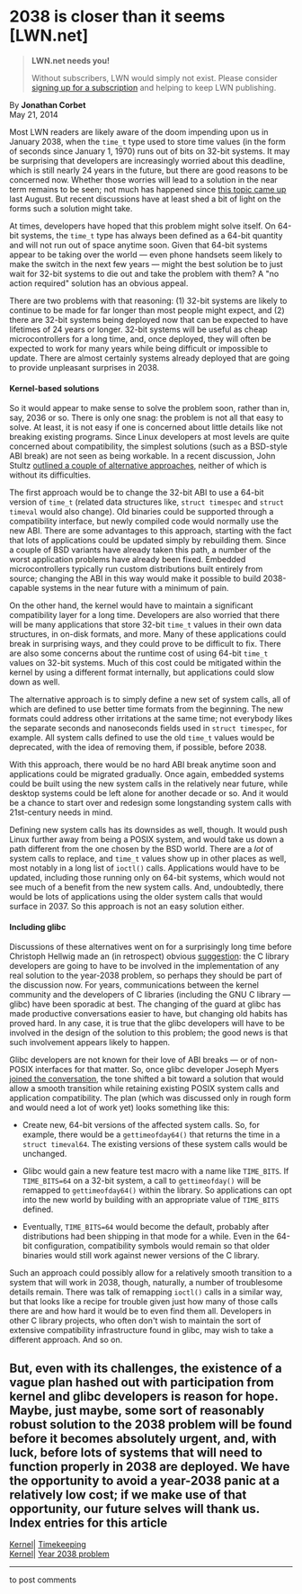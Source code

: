 # 2038 is closer than it seems [LWN.net]

> **LWN.net needs you!**
> 
> Without subscribers, LWN would simply not exist. Please consider [signing up for a subscription](/Promo/nst-nag2/subscribe) and helping to keep LWN publishing. 

By **Jonathan Corbet**  
May 21, 2014 

Most LWN readers are likely aware of the doom impending upon us in January 2038, when the `time_t` type used to store time values (in the form of seconds since January 1, 1970) runs out of bits on 32-bit systems. It may be surprising that developers are increasingly worried about this deadline, which is still nearly 24 years in the future, but there are good reasons to be concerned now. Whether those worries will lead to a solution in the near term remains to be seen; not much has happened since [this topic came up](/Articles/563285/) last August. But recent discussions have at least shed a bit of light on the forms such a solution might take. 

At times, developers have hoped that this problem might solve itself. On 64-bit systems, the `time_t` type has always been defined as a 64-bit quantity and will not run out of space anytime soon. Given that 64-bit systems appear to be taking over the world — even phone handsets seem likely to make the switch in the next few years — might the best solution be to just wait for 32-bit systems to die out and take the problem with them? A "no action required" solution has an obvious appeal. 

There are two problems with that reasoning: (1) 32-bit systems are likely to continue to be made for far longer than most people might expect, and (2) there are 32-bit systems being deployed now that can be expected to have lifetimes of 24 years or longer. 32-bit systems will be useful as cheap microcontrollers for a long time, and, once deployed, they will often be expected to work for many years while being difficult or impossible to update. There are almost certainly systems already deployed that are going to provide unpleasant surprises in 2038. 

#### Kernel-based solutions

So it would appear to make sense to solve the problem soon, rather than in, say, 2036 or so. There is only one snag: the problem is not all that easy to solve. At least, it is not easy if one is concerned about little details like not breaking existing programs. Since Linux developers at most levels are quite concerned about compatibility, the simplest solutions (such as a BSD-style ABI break) are not seen as being workable. In a recent discussion, John Stultz [outlined a couple of alternative approaches](/Articles/599582/), neither of which is without its difficulties. 

The first approach would be to change the 32-bit ABI to use a 64-bit version of `time_t` (related data structures like, `struct timespec` and `struct timeval` would also change). Old binaries could be supported through a compatibility interface, but newly compiled code would normally use the new ABI. There are some advantages to this approach, starting with the fact that lots of applications could be updated simply by rebuilding them. Since a couple of BSD variants have already taken this path, a number of the worst application problems have already been fixed. Embedded microcontrollers typically run custom distributions built entirely from source; changing the ABI in this way would make it possible to build 2038-capable systems in the near future with a minimum of pain. 

On the other hand, the kernel would have to maintain a significant compatibility layer for a long time. Developers are also worried that there will be many applications that store 32-bit `time_t` values in their own data structures, in on-disk formats, and more. Many of these applications could break in surprising ways, and they could prove to be difficult to fix. There are also some concerns about the runtime cost of using 64-bit `time_t` values on 32-bit systems. Much of this cost could be mitigated within the kernel by using a different format internally, but applications could slow down as well. 

The alternative approach is to simply define a new set of system calls, all of which are defined to use better time formats from the beginning. The new formats could address other irritations at the same time; not everybody likes the separate seconds and nanoseconds fields used in `struct timespec`, for example. All system calls defined to use the old `time_t` values would be deprecated, with the idea of removing them, if possible, before 2038. 

With this approach, there would be no hard ABI break anytime soon and applications could be migrated gradually. Once again, embedded systems could be built using the new system calls in the relatively near future, while desktop systems could be left alone for another decade or so. And it would be a chance to start over and redesign some longstanding system calls with 21st-century needs in mind. 

Defining new system calls has its downsides as well, though. It would push Linux further away from being a POSIX system, and would take us down a path different from the one chosen by the BSD world. There are a _lot_ of system calls to replace, and `time_t` values show up in other places as well, most notably in a long list of `ioctl()` calls. Applications would have to be updated, including those running only on 64-bit systems, which would not see much of a benefit from the new system calls. And, undoubtedly, there would be lots of applications using the older system calls that would surface in 2037. So this approach is not an easy solution either. 

#### Including glibc

Discussions of these alternatives went on for a surprisingly long time before Christoph Hellwig made an (in retrospect) obvious [suggestion](/Articles/599583/): the C library developers are going to have to be involved in the implementation of any real solution to the year-2038 problem, so perhaps they should be part of the discussion now. For years, communications between the kernel community and the developers of C libraries (including the GNU C library — glibc) have been sporadic at best. The changing of the guard at glibc has made productive conversations easier to have, but changing old habits has proved hard. In any case, it is true that the glibc developers will have to be involved in the design of the solution to this problem; the good news is that such involvement appears likely to happen. 

Glibc developers are not known for their love of ABI breaks — or of non-POSIX interfaces for that matter. So, once glibc developer Joseph Myers [joined the conversation](/Articles/599591/), the tone shifted a bit toward a solution that would allow a smooth transition while retaining existing POSIX system calls and application compatibility. The plan (which was discussed only in rough form and would need a lot of work yet) looks something like this: 

  * Create new, 64-bit versions of the affected system calls. So, for example, there would be a `gettimeofday64()` that returns the time in a `struct timeval64`. The existing versions of these system calls would be unchanged. 

  * Glibc would gain a new feature test macro with a name like `TIME_BITS`. If `TIME_BITS=64` on a 32-bit system, a call to `gettimeofday()` will be remapped to `gettimeofday64()` within the library. So applications can opt into the new world by building with an appropriate value of `TIME_BITS` defined. 

  * Eventually, `TIME_BITS=64` would become the default, probably after distributions had been shipping in that mode for a while. Even in the 64-bit configuration, compatibility symbols would remain so that older binaries would still work against newer versions of the C library. 




Such an approach could possibly allow for a relatively smooth transition to a system that will work in 2038, though, naturally, a number of troublesome details remain. There was talk of remapping `ioctl()` calls in a similar way, but that looks like a recipe for trouble given just how many of those calls there are and how hard it would be to even find them all. Developers in other C library projects, who often don't wish to maintain the sort of extensive compatibility infrastructure found in glibc, may wish to take a different approach. And so on. 

But, even with its challenges, the existence of a vague plan hashed out with participation from kernel and glibc developers is reason for hope. Maybe, just maybe, some sort of reasonably robust solution to the 2038 problem will be found before it becomes absolutely urgent, and, with luck, before lots of systems that will need to function properly in 2038 are deployed. We have the opportunity to avoid a year-2038 panic at a relatively low cost; if we make use of that opportunity, our future selves will thank us.  
Index entries for this article  
---  
[Kernel](/Kernel/Index)| [Timekeeping](/Kernel/Index#Timekeeping)  
[Kernel](/Kernel/Index)| [Year 2038 problem](/Kernel/Index#Year_2038_problem)  
  


* * *

to post comments 
